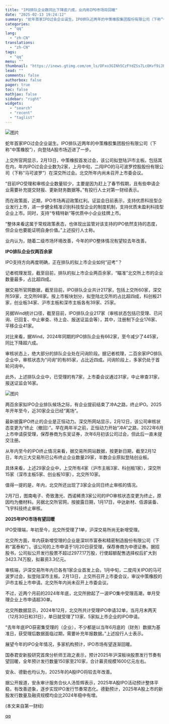 ```yaml
---
title: "IPO排队企业数同比下降逾六成，业内称IPO市场将回暖"
date: "2025-02-13 19:24:12"
summary: "蛇年首家IPO过会企业诞生。IPO排队近两年的中策橡胶集团股份有限公司（下称“中策橡胶”），向登陆A..."
categories:
  - "qq"
lang:
  - "zh-CN"
translations:
  - "zh-CN"
tags:
  - "qq"
menu: ""
thumbnail: "https://inews.gtimg.com/om_ls/OFxo3GINh5CzFYdZSs7LcOKvf9iJEJyqX88qn1dmDviJkAA_640360/0"
lead: ""
comments: false
authorbox: false
pager: true
toc: false
mathjax: false
sidebar: "right"
widgets:
  - "search"
  - "recent"
  - "taglist"
---
```


![图片](https://inews.gtimg.com/om_bt/OmUiYn0oHUKUd5zQXS-IsEaRVhtoi24uzo95M8pNDVROkAA/641)

蛇年首家IPO过会企业诞生。IPO排队近两年的中策橡胶集团股份有限公司（下称“中策橡胶”），向登陆A股市场迈进了一步。

上交所官网显示，2月13日，中策橡胶首发过会，该公司拟登陆沪市主板。包括其在内，年内IPO过会企业数为2家，上月中旬，二闯IPO的马可波罗控股股份有限公司（下称“马可波罗”）在深交所过会。北交所年内尚未召开上市委会议。

“目前IPO受理和审核企业数量较少，主要是因为赶上了春节假期，且有些申请企业需要补充提交财报、更新财务数据等。”有投行人士对第一财经表示。

而在政策面，近期，IPO市场再迎政策红利。证监会日前表示，支持优质科技型企业发行上市，进一步健全精准识别科技型企业的制度机制，支持优质未盈利科技型企业上市。同时，支持“专精特新”等优质中小企业挂牌上市。

“整体来看这属于常规政策表态，也体现出监管对该支持的IPO依然支持的态度，但企业也要能证明自身价值。”上述投行人士称。

业内认为，随着二级市场环境改善，今年的IPO整体情况有望较去年改善。

**IPO排队企业仅两百余家**

IPO支持方向再度明确，正在排队的拟上市企业如何“迎考”？

记者梳理发现，截至目前，排队的拟上市企业两百余家，“瞄准”北交所上市的企业数量最多，占比超四成。

据交易所官网数据，截至目前，IPO排队企业共计217家，包括上交所60家，深交所59家，北交所98家。按上市板块划分，拟登陆北交所的占比超四成，科创板21家，创业板34家、沪市主板和深市主板各有39家、25家。

另据Wind统计口径，截至目前，IPO排队企业217家（审核状态包括已受理、已问询、已回复、中止审查、待上会、报送证监会等），其中，注册制下企业176家、平移企业41家。

对比来看，据Wind，2024年同期的IPO排队企业有662家，至今减少了445家，同比下降超六成。

审核状态上，绝大部分的排队企业处在问询阶段。据记者梳理，二百余家IPO排队企业中，审核状态为“问询”的有85家，占比近四成。问询阶段上，多家仍处于首轮问询中。

此外，上述排队企业中，已受理的有7家，上市委会议通过31家，中止审查31家，报送证监会16家。

![图片](https://inews.gtimg.com/om_bt/OrLfGv3Ew4iyRTt5DDSiutiHMuLMhT4p8waR-PsE0nea8AA/641)

两百余家拟IPO企业排队候场之际，有企业提前结束了冲A之路，终止IPO。2025年开年至今，近30家企业已经“离场”。

最新披露IPO终止的企业是正恒动力。深交所网站显示，2月12日，该公司审核状态变更为“终止（撤回）”。早在两年半之前，正恒动力开始“冲A”之路，2022年6月上市申请获受理，保荐券商为东吴证券，次年6月初该公司过会，但此后一直未提交注册。

从年内至今的IPO终止情况来看，据交易所网站数据，按更新日期，截至2月12日，年内三大交易所已公布终止企业数量29家，半数企业原拟登陆创业板。

具体来看，上述29家企业中，上交所有4家（沪市主板3家、科创板1家），深交所15家（深市主板5家、创业板10家），北交所10家。

值得一提的是，年内，北交所还出现了3家企业同日终止审核的情况。

2月7日，图南电子、奇致激光、西诺稀贵3家公司的IPO审核状态变更为终止，原因均为撤材料。另据北交所官网，按披露日期，1月17日，中达新材、佰源装备、飞宇科技终止审核。

**2025年IPO市场有望回暖**

IPO受理端，年初至今，北交所受理了1单，沪深交易所尚无新增受理。

北交所方面，年内获新增受理的企业是深圳市富泰和精密制造股份有限公司（下称“富泰和”）。该公司的上市申请于1月20日获受理，保荐券商为中德证券。据招股书，公司拟公开发行股票不超过2977.17万股，行使超额配售选择权后扩大到3423.74万股，拟募资3.3亿元。

审核端，沪深交易所年内已各有1家企业首发上会。1月中旬，二度闯关IPO的马可波罗过会，拟登陆深市主板。2月13日，上交所召开上市委会议，审议中策橡胶的沪市主板上市申请。北交所年内尚未召开上市委会议。

不过，近两个月前的2024年年底，北交所掀起了一波IPO集中受理高潮，单月受理企业上市申请超30单。

北交所数据显示，2024年12月，北交所共计受理IPO申请32单，当月月末两天（12月30日和31日），单日就受理了13家、5家拟上市企业的IPO申请。

“去年年底IPO获密集受理的（企业），不少都是以当年6月底的（财务）数据为基准日，获受理后数据面临过期，需要补充年报数据。”上述投行人士表示。

展望今年的IPO全年情况，多家机构预计，IPO市场有望逐渐回暖。

国泰君安新股研究首席分析师王政之表示，预计2025年沪深板块股票发行节奏有望回暖，全年预计发行数量150家至210家，合计募资规模1600亿元左右。

安永、德勤也均认为，2025年的A股IPO将较去年改善。

据公开报道，安永审计服务合伙人汤哲辉表示，2025年A股IPO活动预计整体平稳，有改善迹象，逐步实现IPO发行节奏常态化。德勤预计，2025年A股上市的新股发行数量及融资规模均会比2024年稳中有增。

 (本文来自第一财经)

[qq](https://new.qq.com/rain/a/20250213A07VRQ00)
